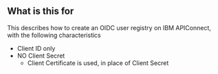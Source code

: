 ## What is this for

This describes how to create an OIDC user registry on IBM APIConnect, with the following characteristics
- Client ID only
- NO Client Secret
  - Client Certificate is used, in place of Client Secret

